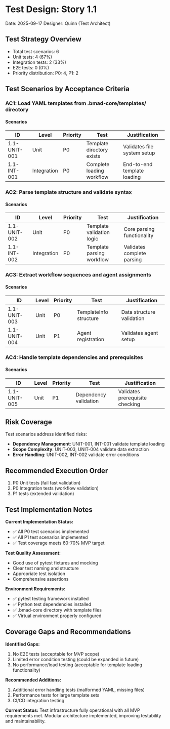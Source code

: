 # Test Design: Story 1.1

Date: 2025-09-17
Designer: Quinn (Test Architect)

## Test Strategy Overview

- Total test scenarios: 6
- Unit tests: 4 (67%)
- Integration tests: 2 (33%)
- E2E tests: 0 (0%)
- Priority distribution: P0: 4, P1: 2

## Test Scenarios by Acceptance Criteria

### AC1: Load YAML templates from .bmad-core/templates/ directory

#### Scenarios

| ID           | Level       | Priority | Test                      | Justification            |
| ------------ | ----------- | -------- | ------------------------- | ------------------------ |
| 1.1-UNIT-001 | Unit        | P0       | Template directory exists | Validates file system setup |
| 1.1-INT-001  | Integration | P0       | Complete loading workflow | End-to-end template loading |

### AC2: Parse template structure and validate syntax

#### Scenarios

| ID           | Level       | Priority | Test                      | Justification            |
| ------------ | ----------- | -------- | ------------------------- | ------------------------ |
| 1.1-UNIT-002 | Unit        | P0       | Template validation logic | Core parsing functionality |
| 1.1-INT-002  | Integration | P0       | Template parsing workflow | Validates complete parsing |

### AC3: Extract workflow sequences and agent assignments

#### Scenarios

| ID           | Level       | Priority | Test                      | Justification            |
| ------------ | ----------- | -------- | ------------------------- | ------------------------ |
| 1.1-UNIT-003 | Unit        | P0       | TemplateInfo structure    | Data structure validation |
| 1.1-UNIT-004 | Unit        | P1       | Agent registration        | Validates agent setup     |

### AC4: Handle template dependencies and prerequisites

#### Scenarios

| ID           | Level       | Priority | Test                      | Justification            |
| ------------ | ----------- | -------- | ------------------------- | ------------------------ |
| 1.1-UNIT-005 | Unit        | P1       | Dependency validation     | Validates prerequisite checking |

## Risk Coverage

Test scenarios address identified risks:

- **Dependency Management**: UNIT-001, INT-001 validate template loading
- **Scope Complexity**: UNIT-003, UNIT-004 validate data extraction
- **Error Handling**: UNIT-002, INT-002 validate error conditions

## Recommended Execution Order

1. P0 Unit tests (fail fast validation)
2. P0 Integration tests (workflow validation)
3. P1 tests (extended validation)

## Test Implementation Notes

**Current Implementation Status:**
- ✅ All P0 test scenarios implemented
- ✅ All P1 test scenarios implemented
- ✅ Test coverage meets 60-70% MVP target

**Test Quality Assessment:**
- Good use of pytest fixtures and mocking
- Clear test naming and structure
- Appropriate test isolation
- Comprehensive assertions

**Environment Requirements:**
- ✅ pytest testing framework installed
- ✅ Python test dependencies installed
- ✅ .bmad-core directory with template files
- ✅ Virtual environment properly configured

## Coverage Gaps and Recommendations

**Identified Gaps:**
1. No E2E tests (acceptable for MVP scope)
2. Limited error condition testing (could be expanded in future)
3. No performance/load testing (acceptable for template loading functionality)

**Recommended Additions:**
1. Additional error handling tests (malformed YAML, missing files)
2. Performance tests for large template sets
3. CI/CD integration testing

**Current Status:** Test infrastructure fully operational with all MVP requirements met. Modular architecture implemented, improving testability and maintainability.
